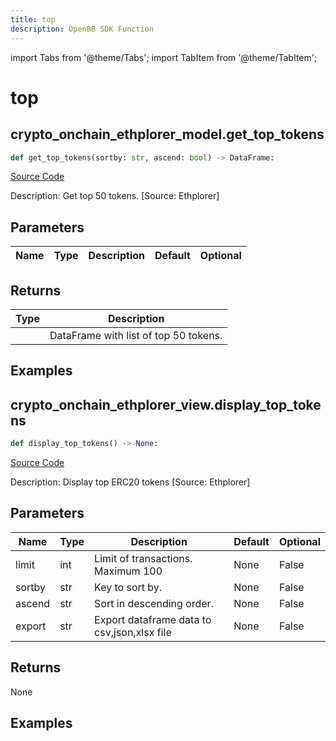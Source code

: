 ```yaml
---
title: top
description: OpenBB SDK Function
---
```


import Tabs from '@theme/Tabs';
import TabItem from '@theme/TabItem';

# top

<Tabs>
<TabItem value="model" label="Model" default>

## crypto_onchain_ethplorer_model.get_top_tokens

```python title='openbb_terminal/cryptocurrency/onchain/ethplorer_model.py'
def get_top_tokens(sortby: str, ascend: bool) -> DataFrame:
```
[Source Code](https://github.com/OpenBB-finance/OpenBBTerminal/tree/main/openbb_terminal/cryptocurrency/onchain/ethplorer_model.py#L268)

Description: Get top 50 tokens. [Source: Ethplorer]

## Parameters

| Name | Type | Description | Default | Optional |
| ---- | ---- | ----------- | ------- | -------- |

## Returns

| Type | Description |
| ---- | ----------- |
|  | DataFrame with list of top 50 tokens. |

## Examples



</TabItem>
<TabItem value="view" label="View">

## crypto_onchain_ethplorer_view.display_top_tokens

```python title='openbb_terminal/decorators.py'
def display_top_tokens() -> None:
```
[Source Code](https://github.com/OpenBB-finance/OpenBBTerminal/tree/main/openbb_terminal/decorators.py#L70)

Description: Display top ERC20 tokens [Source: Ethplorer]

## Parameters

| Name | Type | Description | Default | Optional |
| ---- | ---- | ----------- | ------- | -------- |
| limit | int | Limit of transactions. Maximum 100 | None | False |
| sortby | str | Key to sort by. | None | False |
| ascend | str | Sort in descending order. | None | False |
| export | str | Export dataframe data to csv,json,xlsx file | None | False |

## Returns

None

## Examples



</TabItem>
</Tabs>
